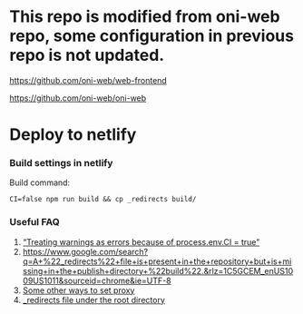 # This repo is modified from oni-web repo, some configuration in previous repo is not updated.

https://github.com/oni-web/web-frontend

https://github.com/oni-web/oni-web

# Deploy to netlify

### Build settings in netlify

Build command:

    CI=false npm run build && cp _redirects build/


### Useful FAQ
1. [“Treating warnings as errors because of process.env.CI = true”](https://dev.to/kapi1/solved-treating-warnings-as-errors-because-of-process-env-ci-true-bk5)
2. https://www.google.com/search?q=A+%22_redirects%22+file+is+present+in+the+repository+but+is+missing+in+the+publish+directory+%22build%22.&rlz=1C5GCEM_enUS1009US1011&sourceid=chrome&ie=UTF-8
3. [Some other ways to set proxy](https://create-react-app.dev/docs/proxying-api-requests-in-development/)
4. [_redirects file under the root directory](https://stackoverflow.com/questions/67986822/api-from-proxy-not-working-after-deploying-on-netlify)


